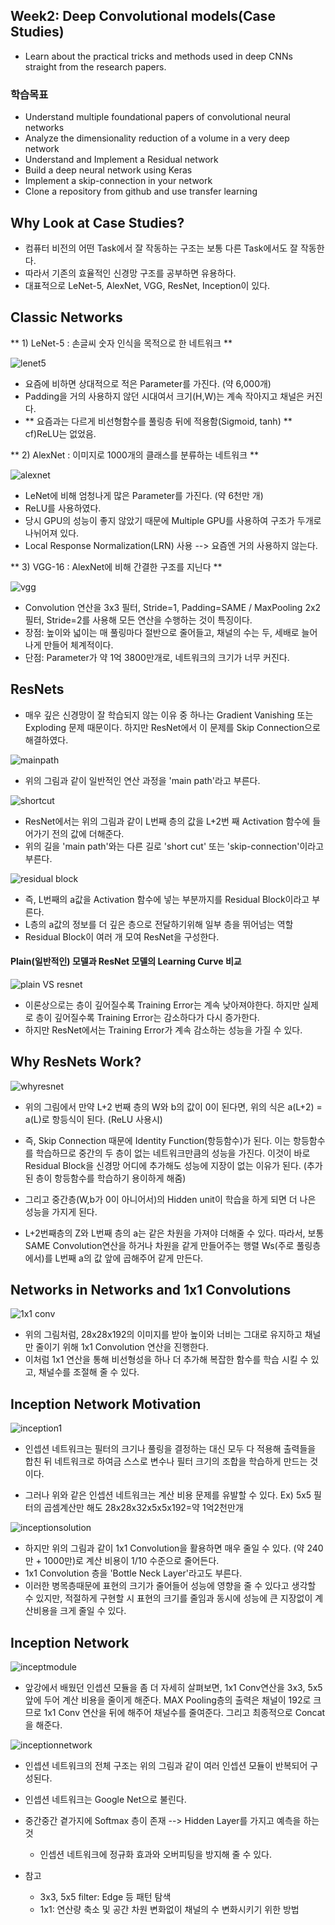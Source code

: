 ## Week2: Deep Convolutional models(Case Studies)

- Learn about the practical tricks and methods used in deep CNNs straight from the research papers.


### 학습목표
* Understand multiple foundational papers of convolutional neural networks
* Analyze the dimensionality reduction of a volume in a very deep network
* Understand and Implement a Residual network
* Build a deep neural network using Keras
* Implement a skip-connection in your network
* Clone a repository from github and use transfer learning


## Why Look at Case Studies?

- 컴퓨터 비전의 어떤 Task에서 잘 작동하는 구조는 보통 다른 Task에서도 잘 작동한다.
- 따라서 기존의 효율적인 신경망 구조를 공부하면 유용하다.
- 대표적으로 LeNet-5, AlexNet, VGG, ResNet, Inception이 있다.

  
  
## Classic Networks

** 1) LeNet-5 : 손글씨 숫자 인식을 목적으로 한 네트워크 **

![lenet5](https://user-images.githubusercontent.com/46666862/72869886-f022fe00-3d29-11ea-8da6-b1a1eb126252.png)

- 요즘에 비하면 상대적으로 적은 Parameter를 가진다. (약 6,000개)
- Padding을 거의 사용하지 않던 시대여서 크기(H,W)는 계속 작아지고 채널은 커진다.
- ** 요즘과는 다르게 비선형함수를 풀링층 뒤에 적용함(Sigmoid, tanh) **  cf)ReLU는 없었음.

** 2) AlexNet : 이미지로 1000개의 클래스를 분류하는 네트워크 **

![alexnet](https://user-images.githubusercontent.com/46666862/72869883-f022fe00-3d29-11ea-89a3-e3ebc82c1202.png)

- LeNet에 비해 엄청나게 많은 Parameter를 가진다. (약 6천만 개)
- ReLU를 사용하였다.
- 당시 GPU의 성능이 좋지 않았기 때문에 Multiple GPU를 사용하여 구조가 두개로 나뉘어져 있다.
- Local Response Normalization(LRN) 사용 --> 요즘엔 거의 사용하지 않는다.


** 3) VGG-16 : AlexNet에 비해 간결한 구조를 지닌다 **

![vgg](https://user-images.githubusercontent.com/46666862/72869888-f022fe00-3d29-11ea-8e86-6f2a21a8955f.png)

- Convolution 연산을 3x3 필터, Stride=1, Padding=SAME / MaxPooling 2x2필터, Stride=2를 사용해 모든 연산을 수행하는 것이 특징이다.  
- 장점: 높이와 넓이는 매 풀링마다 절반으로 줄어들고, 채널의 수는 두, 세배로 늘어나게 만들어 체계적이다.  
- 단점: Parameter가 약 1억 3800만개로, 네트워크의 크기가 너무 커진다.  




## ResNets

- 매우 깊은 신경망이 잘 학습되지 않는 이유 중 하나는 Gradient Vanishing 또는 Exploding 문제 때문이다. 하지만 ResNet에서 이 문제를 Skip Connection으로 해결하였다.

![mainpath](https://user-images.githubusercontent.com/46666862/72870966-f1095f00-3d2c-11ea-8802-6068122c30ca.png)
- 위의 그림과 같이 일반적인 연산 과정을 'main path'라고 부른다.

![shortcut](https://user-images.githubusercontent.com/46666862/72870970-f1a1f580-3d2c-11ea-9dff-5b794e8aa72b.png)
- ResNet에서는 위의 그림과 같이 L번째 층의 값을 L+2번 째 Activation 함수에 들어가기 전의 값에 더해준다.  
- 위의 길을 'main path'와는 다른 길로 'short cut' 또는 'skip-connection'이라고 부른다.

![residual block](https://user-images.githubusercontent.com/46666862/72870969-f1a1f580-3d2c-11ea-93d7-7996f3c99b1a.png)
- 즉, L번째의 a값을 Activation 함수에 넣는 부분까지를 Residual Block이라고 부른다.  
- L층의 a값의 정보를 더 깊은 층으로 전달하기위해 일부 층을 뛰어넘는 역할
- Residual Block이 여러 개 모여 ResNet을 구성한다.  


#### Plain(일반적인) 모델과 ResNet 모델의 Learning Curve 비교

![plain VS resnet](https://user-images.githubusercontent.com/46666862/72870968-f1095f00-3d2c-11ea-9748-e54ba9d380e0.png)

- 이론상으로는 층이 깊어질수록 Training Error는 계속 낮아져야한다. 하지만 실제로 층이 깊어질수록 Training Error는 감소하다가 다시 증가한다.  
- 하지만 ResNet에서는 Training Error가 계속 감소하는 성능을 가질 수 있다.


  
  
  
## Why ResNets Work?

![whyresnet](https://user-images.githubusercontent.com/46666862/72872228-30857a80-3d30-11ea-9587-bcacaf2e79aa.png)

- 위의 그림에서 만약 L+2 번째 층의 W와 b의 값이 0이 된다면, 위의 식은 a(L+2) = a(L)로 항등식이 된다. (ReLU 사용시)
- 즉, Skip Connection 때문에 Identity Function(항등함수)가 된다. 이는 항등함수를 학습하므로 중간의 두 층이 없는 네트워크만큼의 성능을 가진다. 이것이 바로 Residual Block을 신경망 어디에 추가해도 성능에 지장이 없는 이유가 된다. (추가된 층이 항등함수를 학습하기 용이하게 해줌)
- 그리고 중간층(W,b가 0이 아니어서)의 Hidden unit이 학습을 하게 되면 더 나은 성능을 가지게 된다.

- L+2번째층의 Z와 L번째 층의 a는 같은 차원을 가져야 더해줄 수 있다. 따라서, 보통 SAME Convolution연산을 하거나 차원을 같게 만들어주는 행렬 Ws(주로 풀링층에서)를 L번째 a의 값 앞에 곱해주어 같게 만든다.  



## Networks in Networks and 1x1 Convolutions

![1x1 conv](https://user-images.githubusercontent.com/46666862/72874467-6f69ff00-3d35-11ea-9101-3efe8e924e18.png)

- 위의 그림처럼, 28x28x192의 이미지를 받아 높이와 너비는 그대로 유지하고 채널만 줄이기 위해 1x1 Convolution 연산을 진행한다.
- 이처럼 1x1 연산을 통해 비선형성을 하나 더 추가해 복잡한 함수를 학습 시킬 수 있고, 채널수를 조절해 줄 수 있다.



## Inception Network Motivation

![inception1](https://user-images.githubusercontent.com/46666862/72875289-4ba7b880-3d37-11ea-9f27-d71c5ef93551.png)

- 인셉션 네트워크는 필터의 크기나 풀링을 결정하는 대신 모두 다 적용해 출력들을 합친 뒤 네트워크로 하여금 스스로 변수나 필터 크기의 조합을 학습하게 만드는 것이다.

- 그러나 위와 같은 인셉션 네트워크는 계산 비용 문제를 유발할 수 있다. Ex) 5x5 필터의 곱셈계산만 해도 28x28x32x5x5x192=약 1억2천만개 

![inceptionsolution](https://user-images.githubusercontent.com/46666862/72875290-4c404f00-3d37-11ea-8bab-f4467976aa2f.png)

- 하지만 위의 그림과 같이 1x1 Convolution을 활용하면 매우 줄일 수 있다. (약 240만 + 1000만)로 계산 비용이 1/10 수준으로 줄어든다.  
- 1x1 Convolution 층을 'Bottle Neck Layer'라고도 부른다.
- 이러한 병목층때문에 표현의 크기가 줄어들어 성능에 영향을 줄 수 있다고 생각할 수 있지만, 적절하게 구현할 시 표현의 크기를 줄임과 동시에 성능에 큰 지장없이 계산비용을 크게 줄일 수 있다.


  
  
## Inception Network

![inceptmodule](https://user-images.githubusercontent.com/46666862/72876642-50ba3700-3d3a-11ea-9af6-7d4d82d35d71.png)

- 앞강에서 배웠던 인셉션 모듈을 좀 더 자세히 살펴보면, 1x1 Conv연산을 3x3, 5x5 앞에 두어 계산 비용을 줄이게 해준다. MAX Pooling층의 출력은 채널이 192로 크므로 1x1 Conv 연산을 뒤에 해주어 채널수를 줄여준다. 그리고 최종적으로 Concat을 해준다.

![inceptionnetwork](https://user-images.githubusercontent.com/46666862/72876643-50ba3700-3d3a-11ea-84dc-77923f5ad36c.png)

- 인셉션 네트워크의 전체 구조는 위의 그림과 같이 여러 인셉션 모듈이 반복되어 구성된다.  
- 인셉션 네트워크는 Google Net으로 불린다.
- 중간중간 곁가지에 Softmax 층이 존재 --> Hidden Layer를 가지고 예측을 하는 것
	- 인셉션 네트워크에 정규화 효과와 오버피팅을 방지해 줄 수 있다.

- 참고
	- 3x3, 5x5 filter: Edge 등 패턴 탐색
	- 1x1: 연산량 축소 및 공간 차원 변화없이 채널의 수 변화시키기 위한 방법
